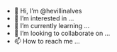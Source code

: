 - 👋 Hi, I’m @hevillinalves
- 👀 I’m interested in ...
- 🌱 I’m currently learning ...
- 💞️ I’m looking to collaborate on ...
- 📫 How to reach me ...

<!---
hevillinalves/hevillinalves is a ✨ special ✨ repository because its `README.md` (this file) appears on your GitHub profile.
You can click the Preview link to take a look at your changes.
--->
